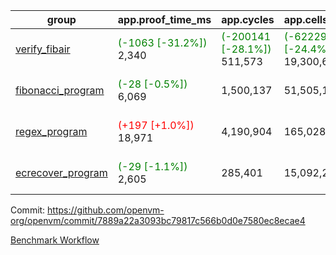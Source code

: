 | group | app.proof_time_ms | app.cycles | app.cells_used | leaf.proof_time_ms | leaf.cycles | leaf.cells_used |
| -- | -- | -- | -- | -- | -- | -- |
| [verify_fibair](https://github.com/openvm-org/openvm/blob/benchmark-results/benchmarks-pr/1236/verify_fibair-7889a22a3093bc79817c566b0d0e7580ec8ecae4.md) |<span style='color: green'>(-1063 [-31.2%])</span> 2,340 | <span style='color: green'>(-200141 [-28.1%])</span> 511,573 | <span style='color: green'>(-6222972 [-24.4%])</span> 19,300,682 |- | - | - |
| [fibonacci_program](https://github.com/openvm-org/openvm/blob/benchmark-results/benchmarks-pr/1236/fibonacci-7889a22a3093bc79817c566b0d0e7580ec8ecae4.md) |<span style='color: green'>(-28 [-0.5%])</span> 6,069 |  1,500,137 |  51,505,102 |<span style='color: green'>(-5699 [-42.8%])</span> 7,617 | <span style='color: green'>(-1295374 [-42.0%])</span> 1,789,091 | <span style='color: green'>(-37149858 [-33.6%])</span> 73,561,280 |
| [regex_program](https://github.com/openvm-org/openvm/blob/benchmark-results/benchmarks-pr/1236/regex-7889a22a3093bc79817c566b0d0e7580ec8ecae4.md) |<span style='color: red'>(+197 [+1.0%])</span> 18,971 |  4,190,904 |  165,028,173 |<span style='color: green'>(-12360 [-40.7%])</span> 17,990 | <span style='color: green'>(-2968668 [-50.0%])</span> 2,969,165 | <span style='color: green'>(-83564782 [-34.2%])</span> 160,625,929 |
| [ecrecover_program](https://github.com/openvm-org/openvm/blob/benchmark-results/benchmarks-pr/1236/ecrecover-7889a22a3093bc79817c566b0d0e7580ec8ecae4.md) |<span style='color: green'>(-29 [-1.1%])</span> 2,605 |  285,401 |  15,092,297 |<span style='color: green'>(-19550 [-46.8%])</span> 22,205 | <span style='color: green'>(-4568691 [-52.8%])</span> 4,086,314 | <span style='color: green'>(-128048187 [-35.0%])</span> 237,862,910 |


Commit: https://github.com/openvm-org/openvm/commit/7889a22a3093bc79817c566b0d0e7580ec8ecae4

[Benchmark Workflow](https://github.com/openvm-org/openvm/actions/runs/12848177940)
